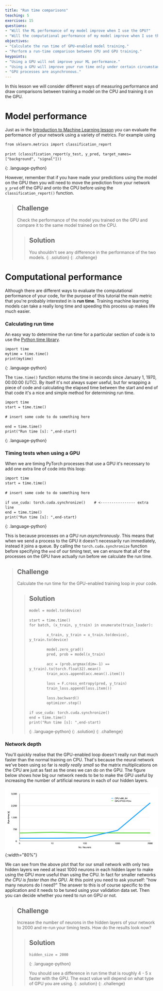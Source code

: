 ```yaml
---
title: "Run time comparisons"
teaching: 5
exercises: 15
questions:
- "Will the ML performance of my model improve when I use the GPU?"
- "Will the computational performance of my model improve when I use the GPU?"
objectives:
- "Calculate the run time of GPU-enabled model training."
- "Perform a run-time comparison between CPU and GPU training."
keypoints:
- "Using a GPU will not improve your ML performance."
- "Using a GPU will improve your run time only under certain circumstances."
- "GPU processes are asynchronous."
---
```


In this lesson we will consider different ways of measuring performance and draw comparisons between training a model on the CPU and training it on the GPU. 

# Model performance

Just as in the [Introduction to Machine Learning lesson](https://hsf-training.github.io/hsf-training-ml-webpage/11-Model_Comparison/index.html) you can evaluate the performance of your network using a variety of metrics. For example using

~~~
from sklearn.metrics import classification_report

print (classification_report(y_test, y_pred, target_names=["background", "signal"]))
~~~
{: .language-python}

However, remember that if you have made your predictions using the model on the GPU then you will need to move the prediction from your network `y_pred` off the GPU and onto the CPU before using the `classification_report()` function.

> ## Challenge
> Check the performance of the model you trained on the GPU and compare it to the same model trained on the CPU.
> 
> > ## Solution
> > You shouldn't see any difference in the performance of the two models. 
> {: .solution}
{: .challenge}

# Computational performance

Although there are different ways to evaluate the computational performance of your code, for the purpose of this tutorial the main metric that you're probably interested in is **run time**. Training machine learning models can take a really long time and speeding this process up makes life much easier.

### Calculating run time

An easy way to determine the run time for a particular section of code is to use the [Python time library](https://docs.python.org/3/library/time.html#time.time). 

~~~
import time
mytime = time.time()
print(mytime)
~~~
{: .language-python}

The `time.time()` function returns the time in seconds since January 1, 1970, 00:00:00 (UTC). By itself it's not always super useful, but for wrapping a piece of code and calculating the elapsed time between the start and end of that code it's a nice and simple method for determining run time.

~~~
import time
start = time.time()

# insert some code to do something here

end = time.time()
print("Run time [s]: ",end-start)
~~~
{: .language-python}


### Timing tests when using a GPU

When we are timing PyTorch processes that use a GPU it's necessary to add one extra line of code into this loop:

~~~
import time
start = time.time()

# insert some code to do something here

if use_cuda: torch.cuda.synchronize()    # <---------------- extra line
end = time.time()
print("Run time [s]: ",end-start)
~~~
{: .language-python}

This is because processes on a GPU run *asynchronously*. This means that when we send a process to the GPU it doesn't necessarily run immediately, instead it joins a queue. By calling the `torch.cuda.synchronize` function before specifying the `end` of our timing test, we can ensure that all of the processes on the GPU have actually run before we calculate the run time. 


> ## Challenge
> Calculate the run time for the GPU-enabled training loop in your code.
> 
> > ## Solution
> > 
> > ~~~
> > model = model.to(device)
> >
> > start = time.time()
> > for batch, (x_train, y_train) in enumerate(train_loader):
> >         
> >         x_train, y_train = x_train.to(device), y_train.to(device)
> >         
> >         model.zero_grad()
> >         pred, prob = model(x_train)
> >         
> >         acc = (prob.argmax(dim=-1) == y_train).to(torch.float32).mean()
> >         train_accs.append(acc.mean().item())
> >         
> >         loss = F.cross_entropy(pred, y_train)
> >         train_loss.append(loss.item())
> >        
> >         loss.backward()
> >         optimizer.step()
> >
> > if use_cuda: torch.cuda.synchronize()    
> > end = time.time()
> > print("Run time [s]: ",end-start)
> > ~~~
> > {: .language-python}
> {: .solution}
{: .challenge}

### Network depth

You'll quickly realise that the GPU-enabled loop doesn't really run that much faster than the normal training on CPU. That's because the neural network we've been using so far is *really really small* so the matrix multiplications on the CPU are just as fast as the ones we can do on the GPU. The figure below shows how big our network needs to be to make the GPU useful by increasing the number of artificial neurons in each of our hidden layers. 

![GPU vs CPU](../plots/runtime_p100.png){:width="80%"}

We can see from the above plot that for our small network with only two hidden layers we need at least 1000 neurons in each hidden layer to make using the GPU more useful than using the CPU. In fact for smaller networks *the CPU is faster than the GPU*. At this point you need to ask yourself: "how many neurons do I need?" The answer to this is of course specific to the application and it needs to be tuned using your validation data set. Then you can decide whether you need to run on GPU or not.

> ## Challenge
> Increase the number of neurons in the hidden layers of your network to 2000 and re-run your timing tests. How do the results look now?
> 
> > ## Solution
> > 
> > ~~~
> > hidden_size = 2000
> > ~~~
> > {: .language-python}
> >
> > You should see a difference in run time that is roughly 4 - 5 x faster with the GPU. The exact value will depend on what type of GPU you are using.
> {: .solution}
{: .challenge}


